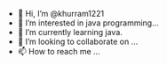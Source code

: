 - 👋 Hi, I’m @khurram1221
- 👀 I’m interested in java programming...
- 🌱 I’m currently learning java.
- 💞️ I’m looking to collaborate on ...
- 📫 How to reach me ...

<!---
khurram1221/khurram1221 is a ✨ special ✨ repository because its `README.md` (this file) appears on your GitHub profile.
You can click the Preview link to take a look at your changes.
--->
